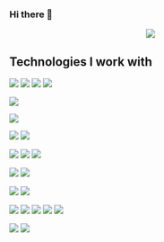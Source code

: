 ### Hi there 👋

<p align="center">
<img align="center" src="https://github-readme-stats.vercel.app/api/top-langs/?username=nataliamoran&layout=compact&theme=dark">
</p>


## Technologies I work with
![](https://img.shields.io/badge/python-%2314354C.svg?style=for-the-badge&logo=python&logoColor=white) ![](https://img.shields.io/badge/django-%23092E20.svg?style=for-the-badge&logo=django&logoColor=white) ![](https://img.shields.io/badge/flask-%23000.svg?style=for-the-badge&logo=flask&logoColor=white) ![](https://img.shields.io/badge/pandas-%23150458.svg?style=for-the-badge&logo=pandas&logoColor=white) 

![](https://img.shields.io/badge/java-%23ED8B00.svg?style=for-the-badge&logo=java&logoColor=white) 

![](https://img.shields.io/badge/C-00599C?style=for-the-badge&logo=c&logoColor=white)

![](https://img.shields.io/badge/Ruby-CC342D.svg?style=for-the-badge&logo=Ruby&logoColor=white) ![](https://img.shields.io/badge/Ruby_on_Rails-CC0000?style=for-the-badge&logo=ruby-on-rails&logoColor=white)

![](https://shields.io/badge/TypeScript-3178C6?logo=TypeScript&logoColor=FFF&style=for-the-badge) ![](https://img.shields.io/badge/JavaScript-323330?style=for-the-badge&logo=javascript&logoColor=F7DF1E) ![](https://img.shields.io/badge/-ReactJs-61DAFB?style=for-the-badge&logo=react&logoColor=white) 

![](https://img.shields.io/badge/Dart-0175C2?style=for-the-badge&logo=dart&logoColor=white) ![](https://img.shields.io/badge/-Flutter-0553B1?style=for-the-badge&logo=flutter&logoColor=white)


![](https://img.shields.io/badge/-Haskell-5e5086?style=for-the-badge&logo=Haskell&logoColor=white)  ![](https://img.shields.io/badge/-Racket-9f1d20?style=for-the-badge&logo=Racket&logoColor=white) 

![](https://img.shields.io/badge/postgres-%23316192.svg?style=for-the-badge&logo=postgresql&logoColor=white) ![](https://img.shields.io/badge/mysql-%2300f.svg?style=for-the-badge&logo=mysql&logoColor=white) ![](https://img.shields.io/badge/redis-%23DD0031.svg?style=for-the-badge&logo=redis&logoColor=white) ![](https://img.shields.io/badge/MongoDB-%234ea94b.svg?style=for-the-badge&logo=mongodb&logoColor=white) ![](https://img.shields.io/badge/Amazon%20DynamoDB-4053D6?style=for-the-badge&logo=Amazon%20DynamoDB&logoColor=white)

![](https://img.shields.io/badge/githubactions-%232671E5.svg?style=for-the-badge&logo=githubactions&logoColor=white) ![](https://img.shields.io/badge/docker-%230db7ed.svg?style=for-the-badge&logo=docker&logoColor=white)

<!--
**nataliamoran/nataliamoran** is a ✨ _special_ ✨ repository because its `README.md` (this file) appears on your GitHub profile.

Here are some ideas to get you started:

- 🔭 I’m currently working on ...
- 🌱 I’m currently learning ...
- 👯 I’m looking to collaborate on ...
- 🤔 I’m looking for help with ...
- 💬 Ask me about ...
- 📫 How to reach me: ...
- 😄 Pronouns: ...
- ⚡ Fun fact: ...
-->
